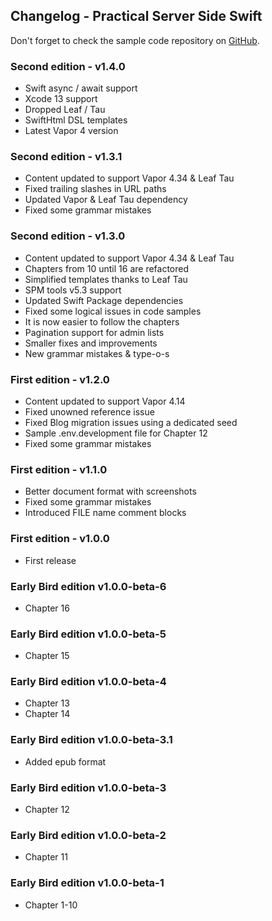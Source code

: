 ## Changelog - Practical Server Side Swift

Don't forget to check the sample code repository on [GitHub](https://github.com/tib/practical-server-side-swift).

### Second edition - v1.4.0

- Swift async / await support
- Xcode 13 support
- Dropped Leaf / Tau 
- SwiftHtml DSL templates
- Latest Vapor 4 version

### Second edition - v1.3.1

- Content updated to support Vapor 4.34 & Leaf Tau
- Fixed trailing slashes in URL paths
- Updated Vapor & Leaf Tau dependency
- Fixed some grammar mistakes


### Second edition - v1.3.0

- Content updated to support Vapor 4.34 & Leaf Tau
- Chapters from 10 until 16 are refactored
- Simplified templates thanks to Leaf Tau
- SPM tools v5.3 support
- Updated Swift Package dependencies
- Fixed some logical issues in code samples
- It is now easier to follow the chapters
- Pagination support for admin lists
- Smaller fixes and improvements
- New grammar mistakes & type-o-s


### First edition - v1.2.0

- Content updated to support Vapor 4.14
- Fixed unowned reference issue
- Fixed Blog migration issues using a dedicated seed
- Sample .env.development file for Chapter 12
- Fixed some grammar mistakes


### First edition - v1.1.0

- Better document format with screenshots
- Fixed some grammar mistakes
- Introduced FILE name comment blocks


### First edition - v1.0.0

- First release


### Early Bird edition v1.0.0-beta-6

- Chapter 16


### Early Bird edition v1.0.0-beta-5

- Chapter 15


### Early Bird edition v1.0.0-beta-4

- Chapter 13
- Chapter 14

### Early Bird edition v1.0.0-beta-3.1

- Added epub format


### Early Bird edition v1.0.0-beta-3

- Chapter 12


### Early Bird edition v1.0.0-beta-2

- Chapter 11 


### Early Bird edition v1.0.0-beta-1

- Chapter 1-10

